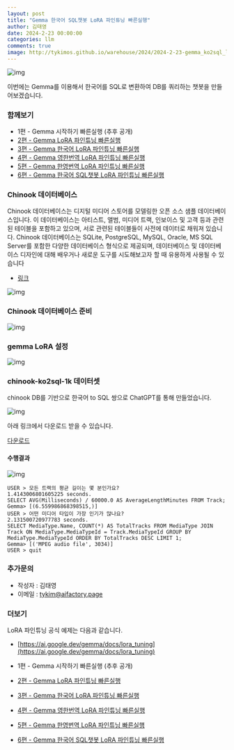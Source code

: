 ```yaml
---
layout: post
title: "Gemma 한국어 SQL챗봇 LoRA 파인튜닝 빠른실행"
author: 김태영
date: 2024-2-23 00:00:00
categories: llm
comments: true
image: http://tykimos.github.io/warehouse/2024/2024-2-23-gemma_ko2sql_lora_fine_tuning_fast_execute_title_1.png
---
```

 
![img](http://tykimos.github.io/warehouse/2024/2024-2-23-gemma_ko2sql_lora_fine_tuning_fast_execute_title_1.png)

이번에는 Gemma를 이용해서 한국어를 SQL로 변환하여 DB를 쿼리하는 챗봇을 만들어보겠습니다.

### 함께보기

* 1편 - Gemma 시작하기 빠른실행 (추후 공개)
* [2편 - Gemma LoRA 파인튜닝 빠른실행](https://tykimos.github.io/2024/02/22/gemma_lora_fine_tuning_fast_execute/)
* [3편 - Gemma 한국어 LoRA 파인튜닝 빠른실행](https://tykimos.github.io/2024/02/22/gemma_korean_lora_fine_tuning_fast_execute/)
* [4편 - Gemma 영한번역 LoRA 파인튜닝 빠른실행](https://tykimos.github.io/2024/02/22/gemma_en2ko_lora_fine_tuning_fast_execute/)
* [5편 - Gemma 한영번역 LoRA 파인튜닝 빠른실행](https://tykimos.github.io/2024/02/22/gemma_ko2en_lora_fine_tuning_fast_execute/)
* [6편 - Gemma 한국어 SQL챗봇 LoRA 파인튜닝 빠른실행](https://tykimos.github.io/2024/02/23/gemma_ko2sql_lora_fine_tuning_fast_execute/)

### Chinook 데이터베이스

Chinook 데이터베이스는 디지털 미디어 스토어를 모델링한 오픈 소스 샘플 데이터베이스입니다. 이 데이터베이스는 아티스트, 앨범, 미디어 트랙, 인보이스 및 고객 등과 관련된 테이블을 포함하고 있으며, 서로 관련된 테이블들이 사전에 데이터로 채워져 있습니다. Chinook 데이터베이스는 SQLite, PostgreSQL, MySQL, Oracle, MS SQL Server를 포함한 다양한 데이터베이스 형식으로 제공되며, 데이터베이스 및 데이터베이스 디자인에 대해 배우거나 새로운 도구를 시도해보고자 할 때 유용하게 사용될 수 있습니다

* [링크](https://github.com/lerocha/chinook-database)

![img](https://private-user-images.githubusercontent.com/135025/299867754-cea7a05a-5c36-40cd-84c7-488307a123f4.png?jwt=eyJhbGciOiJIUzI1NiIsInR5cCI6IkpXVCJ9.eyJpc3MiOiJnaXRodWIuY29tIiwiYXVkIjoicmF3LmdpdGh1YnVzZXJjb250ZW50LmNvbSIsImtleSI6ImtleTUiLCJleHAiOjE3MDg4MzE1MjksIm5iZiI6MTcwODgzMTIyOSwicGF0aCI6Ii8xMzUwMjUvMjk5ODY3NzU0LWNlYTdhMDVhLTVjMzYtNDBjZC04NGM3LTQ4ODMwN2ExMjNmNC5wbmc_WC1BbXotQWxnb3JpdGhtPUFXUzQtSE1BQy1TSEEyNTYmWC1BbXotQ3JlZGVudGlhbD1BS0lBVkNPRFlMU0E1M1BRSzRaQSUyRjIwMjQwMjI1JTJGdXMtZWFzdC0xJTJGczMlMkZhd3M0X3JlcXVlc3QmWC1BbXotRGF0ZT0yMDI0MDIyNVQwMzIwMjlaJlgtQW16LUV4cGlyZXM9MzAwJlgtQW16LVNpZ25hdHVyZT04NjcyMTQwMjMwMDJmMWEzMTBjZDgwODIxYzQ5MmM2OWM4Y2E2ZTYxM2Q4OTMxZjRhMWJmZjNjZjMwMjE3N2ZlJlgtQW16LVNpZ25lZEhlYWRlcnM9aG9zdCZhY3Rvcl9pZD0wJmtleV9pZD0wJnJlcG9faWQ9MCJ9.gV60AZa4xmPBr83BAdN6doj3XJwq2TtaZ681GFFWIfo)

### Chinook 데이터베이스 준비

![img](http://tykimos.github.io/warehouse/2024/2024-2-23-gemma_ko2sql_lora_fine_tuning_fast_execute_1.png)

### gemma LoRA 설정

![img](http://tykimos.github.io/warehouse/2024/2024-2-23-gemma_ko2sql_lora_fine_tuning_fast_execute_2.png)

### chinook-ko2sql-1k 데이터셋

chinook DB를 기반으로 한국어 to SQL 쌍으로 ChatGPT를 통해 만들었습니다.

![img](http://tykimos.github.io/warehouse/2024/2024-2-23-gemma_ko2sql_lora_fine_tuning_fast_execute_3.png)

아래 링크에서 다운로드 받을 수 있습니다.

[다운로드](http://tykimos.github.io/warehouse/2024/chinook-ko2sql-1k.jsonl)

#### 수행결과

![img](http://tykimos.github.io/warehouse/2024/2024-2-23-gemma_ko2sql_lora_fine_tuning_fast_execute_4.png)

```
USER > 모든 트랙의 평균 길이는 몇 분인가요?
1.4143006801605225 seconds.
SELECT AVG(Milliseconds) / 60000.0 AS AverageLengthMinutes FROM Track;
Gemma> [(6.559986868398515,)]
USER > 어떤 미디어 타입이 가장 인기가 많나요?
2.131500720977783 seconds.
SELECT MediaType.Name, COUNT(*) AS TotalTracks FROM MediaType JOIN Track ON MediaType.MediaTypeId = Track.MediaTypeId GROUP BY MediaType.MediaTypeId ORDER BY TotalTracks DESC LIMIT 1;
Gemma> [('MPEG audio file', 3034)]
USER > quit
```

### 추가문의

* 작성자 : 김태영
* 이메일 : tykim@aifactory.page

### 더보기

LoRA 파인튜닝 공식 예제는 다음과 같습니다.

* [https://ai.google.dev/gemma/docs/lora_tuning](https://ai.google.dev/gemma/docs/lora_tuning)

* 1편 - Gemma 시작하기 빠른실행 (추후 공개)
* [2편 - Gemma LoRA 파인튜닝 빠른실행](https://tykimos.github.io/2024/02/22/gemma_lora_fine_tuning_fast_execute/)
* [3편 - Gemma 한국어 LoRA 파인튜닝 빠른실행](https://tykimos.github.io/2024/02/22/gemma_korean_lora_fine_tuning_fast_execute/)
* [4편 - Gemma 영한번역 LoRA 파인튜닝 빠른실행](https://tykimos.github.io/2024/02/22/gemma_en2ko_lora_fine_tuning_fast_execute/)
* [5편 - Gemma 한영번역 LoRA 파인튜닝 빠른실행](https://tykimos.github.io/2024/02/22/gemma_ko2en_lora_fine_tuning_fast_execute/)
* [6편 - Gemma 한국어 SQL챗봇 LoRA 파인튜닝 빠른실행](https://tykimos.github.io/2024/02/23/gemma_ko2sql_lora_fine_tuning_fast_execute/)